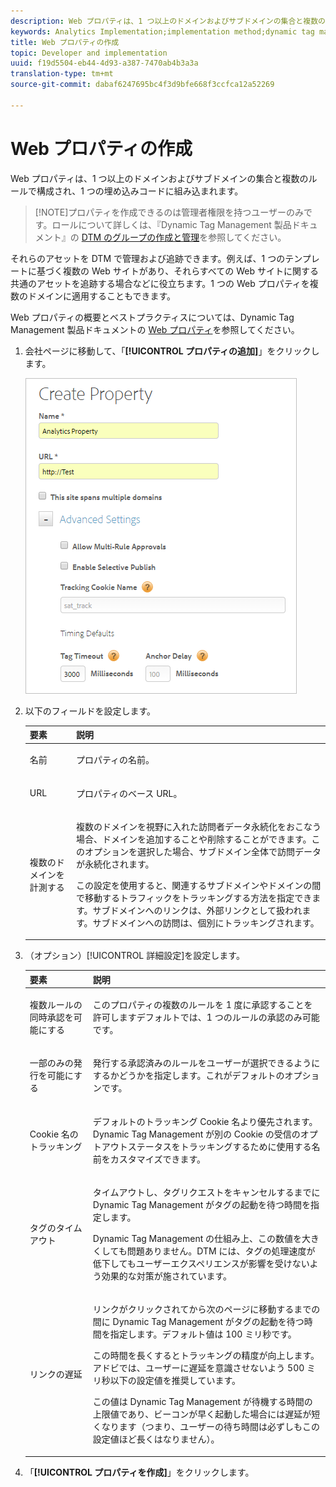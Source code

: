 ```yaml
---
description: Web プロパティは、1 つ以上のドメインおよびサブドメインの集合と複数のルールで構成され、1 つの埋め込みコードに組み込まれます。
keywords: Analytics Implementation;implementation method;dynamic tag management;dtm;web property;property
title: Web プロパティの作成
topic: Developer and implementation
uuid: f19d5504-eb44-4d93-a387-7470ab4b3a3a
translation-type: tm+mt
source-git-commit: dabaf6247695bc4f3d9bfe668f3ccfca12a52269

---
```



# Web プロパティの作成

Web プロパティは、1 つ以上のドメインおよびサブドメインの集合と複数のルールで構成され、1 つの埋め込みコードに組み込まれます。

>[!NOTE]プロパティを作成できるのは管理者権限を持つユーザーのみです。ロールについて詳しくは、『Dynamic Tag Management 製品ドキュメント』の [DTM のグループの作成と管理](https://marketing.adobe.com/resources/help/ja_JP/dtm/groups.html)を参照してください。

それらのアセットを DTM で管理および追跡できます。例えば、1 つのテンプレートに基づく複数の Web サイトがあり、それらすべての Web サイトに関する共通のアセットを追跡する場合などに役立ちます。1 つの Web プロパティを複数のドメインに適用することもできます。

Web プロパティの概要とベストプラクティスについては、Dynamic Tag Management 製品ドキュメントの [Web プロパティ](https://marketing.adobe.com/resources/help/ja_JP/dtm/web_property.html)を参照してください。

1. 会社ページに移動して、「**[!UICONTROL プロパティの追加]**」をクリックします。

   ![](assets/dtm-create-web-property.png)

1. 以下のフィールドを設定します。

   <table id="table_376D72251C4D4C4CA878D10C18D2532C"> 
    <thead> 
    <tr> 
    <th colname="col1" class="entry"> 要素 </th> 
    <th colname="col2" class="entry"> 説明 </th> 
    </tr> 
    </thead>
    <tbody> 
    <tr> 
    <td colname="col1"> <span class="uicontrol">名前</span> </td> 
    <td colname="col2"> <p>プロパティの名前。 </p> </td> 
    </tr> 
    <tr> 
    <td colname="col1"> <span class="uicontrol"> URL</span> </td> 
    <td colname="col2"> <p>プロパティのベース URL。 </p> </td> 
    </tr> 
    <tr> 
    <td colname="col1"> <span class="uicontrol">複数のドメインを計測する</span> </td> 
    <td colname="col2"> <p>複数のドメインを視野に入れた訪問者データ永続化をおこなう場合、ドメインを追加することや削除することができます。このオプションを選択した場合、サブドメイン全体で訪問データが永続化されます。 </p> <p>この設定を使用すると、関連するサブドメインやドメインの間で移動するトラフィックをトラッキングする方法を指定できます。サブドメインへのリンクは、外部リンクとして扱われます。サブドメインへの訪問は、個別にトラッキングされます。 </p> </td> 
    </tr> 
    </tbody> 
    </table>

1. （オプション）[!UICONTROL 詳細設定]を設定します。

   <table id="table_6E687FBE6ACC4301BCCD837F4DCBB9C9"> 
    <thead> 
    <tr> 
    <th colname="col1" class="entry"> 要素 </th> 
    <th colname="col2" class="entry"> 説明 </th> 
    </tr> 
    </thead>
    <tbody> 
    <tr> 
    <td colname="col1"> <span class="uicontrol"> 複数ルールの同時承認を可能にする</span> </td> 
    <td colname="col2"> <p>このプロパティの複数のルールを 1 度に承認することを許可しますデフォルトでは、1 つのルールの承認のみ可能です。 </p> </td> 
    </tr> 
    <tr> 
    <td colname="col1"> <span class="uicontrol"> 一部のみの発行を可能にする</span> </td> 
    <td colname="col2"> <p>発行する承認済みのルールをユーザーが選択できるようにするかどうかを指定します。これがデフォルトのオプションです。 </p> </td> 
    </tr> 
    <tr> 
    <td colname="col1"> <span class="uicontrol">Cookie 名のトラッキング</span> </td> 
    <td colname="col2"> <p>デフォルトのトラッキング Cookie 名より優先されます。Dynamic Tag Management が別の Cookie の受信のオプトアウトステータスをトラッキングするために使用する名前をカスタマイズできます。 </p> </td> 
    </tr> 
    <tr> 
    <td colname="col1"> <span class="uicontrol"> タグのタイムアウト</span> </td> 
    <td colname="col2"> <p>タイムアウトし、タグリクエストをキャンセルするまでに Dynamic Tag Management がタグの起動を待つ時間を指定します。 </p> <p> Dynamic Tag Management の仕組み上、この数値を大きくしても問題ありません。DTM には、タグの処理速度が低下してもユーザーエクスペリエンスが影響を受けないよう効果的な対策が施されています。 </p> </td> 
    </tr> 
    <tr> 
    <td colname="col1"> <span class="uicontrol"> リンクの遅延</span> </td> 
    <td colname="col2"> <p>リンクがクリックされてから次のページに移動するまでの間に Dynamic Tag Management がタグの起動を待つ時間を指定します。デフォルト値は 100 ミリ秒です。 </p> <p>この時間を長くするとトラッキングの精度が向上します。アドビでは、ユーザーに遅延を意識させないよう 500 ミリ秒以下の設定値を推奨しています。 </p> <p>この値は Dynamic Tag Management が待機する時間の上限値であり、ビーコンが早く起動した場合には遅延が短くなります（つまり、ユーザーの待ち時間は必ずしもこの設定値ほど長くはなりません）。 </p> </td> 
    </tr> 
    </tbody> 
    </table>

1. 「**[!UICONTROL プロパティを作成]**」をクリックします。

